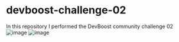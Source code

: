 # devboost-challenge-02
In this repository I performed the DevBoost community challenge 02
![image](https://user-images.githubusercontent.com/101347552/208334478-1ae43d8c-2b80-4020-a120-5a7ab49a7495.png)
![image](https://user-images.githubusercontent.com/101347552/208334547-e344495a-e82a-42a8-a914-cbc32c2dc5e1.png)
